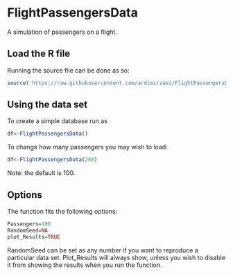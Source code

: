 # FlightPassengersData
A simulation of passengers on a flight.


## Load the R file
Running the source file can be done as so:
``` R
source('https://raw.githubusercontent.com/ardimirzaei/FlightPassengersData/master/FlightPassengersManifest.R')
```

## Using the data set
To create a simple database run as
```r
df<-FlightPassengersData()
```
To change how many passengers you may wish to load:
```r
df<-FlightPassengersData(200)
```
Note: the default is 100. 

## Options

The function fits the following options:
``` r
Passengers=100
RandomSeed=NA
plot_Results=TRUE
```

RandomSeed can be set as any number if you want to reproduce a particular data set.
Plot_Results will always show, unless you wish to disable it from showing the results when you run the function. 
